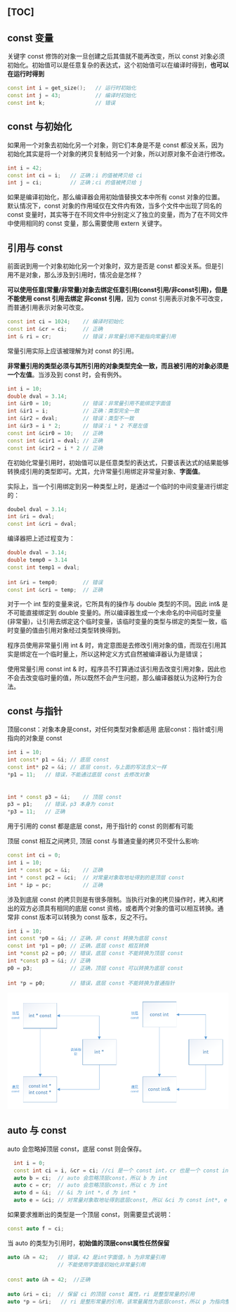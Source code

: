 [TOC]
---
## const 变量
关键字 const 修饰的对象一旦创建之后其值就不能再改变，所以 const 对象必须初始化。初始值可以是任意复杂的表达式，这个初始值可以在编译时得到，**也可以在运行时得到**
```c++
const int i = get_size();   // 运行时初始化
const int j = 43;           // 编译时初始化
const int k;                // 错误
```
## const 与初始化
如果用一个对象去初始化另一个对象，则它们本身是不是 const 都没关系，因为初始化其实是将一个对象的拷贝复制给另一个对象，所以对原对象不会进行修改。
```c++
int i = 42;
const int ci = i;   // 正确；i 的值被拷贝给 ci
int j = ci;         // 正确；ci 的值被拷贝给 j
```

如果是编译初始化，那么编译器会用初始值替换文本中所有 const 对象的位置。默认情况下，const 对象的作用域仅在文件内有效，当多个文件中出现了同名的 const 变量时，其实等于在不同文件中分别定义了独立的变量，而为了在不同文件中使用相同的 const 变量，那么需要使用 extern 关键字。

## 引用与 const
前面说到用一个对象初始化另一个对象时，双方是否是 const 都没关系。但是引用不是对象，那么涉及到引用时，情况会是怎样？

**可以使用任意(常量/非常量)对象去绑定任意引用(const引用/非const引用)，但是不能使用 const 引用去绑定 非const 引用**，因为 const 引用表示对象不可改变，而普通引用表示对象可改变。
```c++
const int ci = 1024;    // 编译时初始化
const int &cr = ci;     // 正确
int & ri = cr;          // 错误；非常量引用不能指向常量引用
```
常量引用实际上应该被理解为对 const 的引用。

**非常量引用的类型必须与其所引用的对象类型完全一致，而且被引用的对象必须是一个左值**。当涉及到 const 时，会有例外。
```c++
int i = 10;
double dval = 3.14;
int &ir0 = 10;          // 错误：非常量引用不能绑定字面值
int &ir1 = i;           // 正确：类型完全一致
int &ir2 = dval;        // 错误：类型不一致
int &ir3 = i * 2;       // 错误：i * 2 不是左值
const int &cir0 = 10;   // 正确
const int &cir1 = dval; // 正确
const int &cir2 = i * 2 // 正确
```
在初始化常量引用时，初始值可以是任意类型的表达式，只要该表达式的结果能够转换成引用的类型即可。尤其，允许常量引用绑定非常量对象、**字面值**。

实际上，当一个引用绑定到另一种类型上时，是通过一个临时的中间变量进行绑定的：
```c++
doubel dval = 3.14;
int &ri = dval;
const int &cri = dval;
```
编译器把上述过程变为：
```c++
double dval = 3.14;
double temp0 = 3.14
const int temp1 = dval;

int &ri = temp0;        // 错误
const int &cri = temp;  // 正确
```
对于一个 int 型的变量来说，它所具有的操作与 double 类型的不同。因此 int& 是不可能直接绑定到 double 变量的。所以编译器生成一个未命名的中间临时变量(非常量)，让引用去绑定这个临时变量，该临时变量的类型与绑定的类型一致，临时变量的值由引用对象经过类型转换得到。

程序员使用非常量引用 int & 时，肯定意图是去修改引用对象的值，而现在引用其实是绑定在一个临时量上，所以这种定义方式自然被编译器认为是错误；

使用常量引用 const int & 时，程序员不打算通过该引用去改变引用对象，因此也不会去改变临时量的值，所以既然不会产生问题，那么编译器就认为这种行为合法。

## const 与指针

顶层const：对象本身是const，对任何类型对象都适用
底层const：指针或引用指向的对象是 const
```c++
int i = 10;
int const* p1 = &i; // 底层 const
const int* p2 = &i; // 底层 const，与上面的写法含义一样
*p1 = 11;   // 错误，不能通过底层 const 去修改对象


int * const p3 = &i;    // 顶层 const
p3 = p1;    // 错误，p3 本身为 const
*p3 = 11;   // 正确
```
用于引用的 const 都是底层 const，用于指针的 const 的则都有可能

顶层 const 相互之间拷贝, 顶层 const 与普通变量的拷贝不受什么影响:
```c++
const int ci = 0;
int i = 10;
int * const pc = &i;    // 正确
int * const pc2 = &ci;  // 对常量对象取地址得到的是顶层 const
int * ip = pc;          // 正确
```
涉及到底层 const 的拷贝则是有很多限制。当执行对象的拷贝操作时，拷入和拷出的双方必须具有相同的底层 const 资格，或者两个对象的值可以相互转换。通常非 const 版本可以转换为 const 版本，反之不行。
```c++
int i = 10;
int const *p0 = &i; // 正确，非 const 转换为底层 const
const int *p1 = p0; // 正确，底层 const 相互转换
int *const p2 = p0; // 错误，底层 const 不能转换为顶层 const
int *const p3 = &i; // 正确
p0 = p3;            // 正确，顶层 const 可以转换为底层 const

int *p = p0;        // 错误，底层 const 不能转换为普通指针
```
![](./pic/2019-11-27-10-38-05.png)

## auto 与 const

auto 会忽略掉顶层 const，底层 const 则会保存。
```c++
  int i = 0;
  const int ci = i, &cr = ci; //ci 是一个 const int，cr 也是一个 const int
  auto b = ci;  // auto 会忽略顶层const，所以 b 为 int 
  auto c = cr;  // auto 会忽略顶层const，所以 c 为 int
  auto d = &i;  // &i 为 int *，d 为 int *
  auto e = &ci; // 对常量对象取地址得到底层const, 所以 &ci 为 const int*, e 为 const int*, 指向整型常量的指针
```
如果要求推断出的类型是一个顶层 const，则需要显式说明：
```c++
const auto f = ci;
```
当 auto 的类型为引用时，**初始值的顶层const属性任然保留**
```c++
auto &h = 42;   // 错误，42 是int字面值，h 为非常量引用
                // 不能使用字面值初始化非常量引用

const auto &h = 42;  //正确

auto &ri = ci;  // 保留 ci 的顶层 const 属性，ri 是整型常量的引用
auto *p = &ri;   // ri 是整形常量的引用，该常量属性为底层const，所以 p 为指向整形常量的指针 const int*
```

